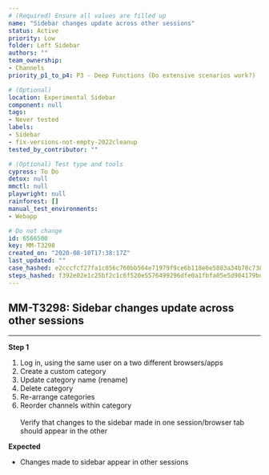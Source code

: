 ```yaml
---
# (Required) Ensure all values are filled up
name: "Sidebar changes update across other sessions"
status: Active
priority: Low
folder: Left Sidebar
authors: ""
team_ownership: 
- Channels
priority_p1_to_p4: P3 - Deep Functions (Do extensive scenarios work?)

# (Optional)
location: Experimental Sidebar
component: null
tags:
- Never tested
labels: 
- Sidebar
- fix-versions-not-empty-2022cleanup
tested_by_contributor: ""

# (Optional) Test type and tools
cypress: To Do
detox: null
mmctl: null
playwright: null
rainforest: []
manual_test_environments:
- Webapp

# Do not change
id: 6566500
key: MM-T3298
created_on: "2020-08-10T17:38:17Z"
last_updated: ""
case_hashed: e2cccfcf27fa1c056c760bb564e71979f9ce6b118e6e5883a34b78c73896509fa3449a24a8532a80e4c34ec3e5e87ef1
steps_hashed: f392e02e1c25bf2c1c6f520e5576499296dfe0a1fbfa05e5d904179bde32eb79f5187ff957bc2d3c3a4bde556631f875
---
```


<!-- (Auto-generated) Based on frontmatter's "key" and "name" -->

## MM-T3298: Sidebar changes update across other sessions

---

**Step 1**

1. Log in, using the same user on a two different browsers/apps
2. Create a custom category
3. Update category name (rename)
4. Delete category
5. Re-arrange categories
6. Reorder channels within category\
   \
   Verify that changes to the sidebar made in one session/browser tab should appear in the other

**Expected**

- Changes made to sidebar appear in other sessions
